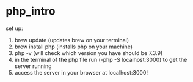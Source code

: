 # php_intro
set up: 
1) brew update (updates brew on your terminal)
2) brew install php (installs php on your machine)
3) php -v (will check which version you have should be 7.3.9)
5) in the terminal of the php file run (-php -S localhost:3000) to get the server running
6) access the server in your browser at localhost:3000!
